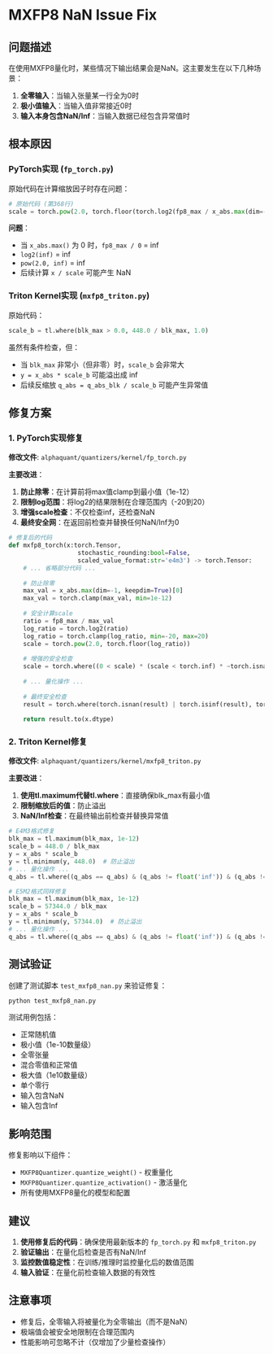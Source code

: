 # MXFP8 NaN Issue Fix

## 问题描述

在使用MXFP8量化时，某些情况下输出结果会是NaN。这主要发生在以下几种场景：

1. **全零输入**：当输入张量某一行全为0时
2. **极小值输入**：当输入值非常接近0时
3. **输入本身包含NaN/Inf**：当输入数据已经包含异常值时

## 根本原因

### PyTorch实现 (`fp_torch.py`)

原始代码在计算缩放因子时存在问题：

```python
# 原始代码 (第368行)
scale = torch.pow(2.0, torch.floor(torch.log2(fp8_max / x_abs.max(dim=-1, keepdim=True)[0])))
```

**问题**：
- 当 `x_abs.max()` 为 0 时，`fp8_max / 0` = inf
- `log2(inf)` = inf
- `pow(2.0, inf)` = inf
- 后续计算 `x / scale` 可能产生 NaN

### Triton Kernel实现 (`mxfp8_triton.py`)

原始代码：
```python
scale_b = tl.where(blk_max > 0.0, 448.0 / blk_max, 1.0)
```

虽然有条件检查，但：
- 当 `blk_max` 非常小（但非零）时，`scale_b` 会非常大
- `y = x_abs * scale_b` 可能溢出成 inf
- 后续反缩放 `q_abs = q_abs_blk / scale_b` 可能产生异常值

## 修复方案

### 1. PyTorch实现修复

**修改文件**: `alphaquant/quantizers/kernel/fp_torch.py`

**主要改进**：
1. **防止除零**：在计算前将max值clamp到最小值（1e-12）
2. **限制log范围**：将log2的结果限制在合理范围内（-20到20）
3. **增强scale检查**：不仅检查inf，还检查NaN
4. **最终安全网**：在返回前检查并替换任何NaN/Inf为0

```python
# 修复后的代码
def mxfp8_torch(x:torch.Tensor, 
                   stochastic_rounding:bool=False, 
                   scaled_value_format:str='e4m3') -> torch.Tensor:
    # ... 省略部分代码 ...
    
    # 防止除零
    max_val = x_abs.max(dim=-1, keepdim=True)[0]
    max_val = torch.clamp(max_val, min=1e-12)
    
    # 安全计算scale
    ratio = fp8_max / max_val
    log_ratio = torch.log2(ratio)
    log_ratio = torch.clamp(log_ratio, min=-20, max=20)
    scale = torch.pow(2.0, torch.floor(log_ratio))
    
    # 增强的安全检查
    scale = torch.where((0 < scale) * (scale < torch.inf) * ~torch.isnan(scale), scale, 1.0)
    
    # ... 量化操作 ...
    
    # 最终安全检查
    result = torch.where(torch.isnan(result) | torch.isinf(result), torch.zeros_like(result), result)
    
    return result.to(x.dtype)
```

### 2. Triton Kernel修复

**修改文件**: `alphaquant/quantizers/kernel/mxfp8_triton.py`

**主要改进**：
1. **使用tl.maximum代替tl.where**：直接确保blk_max有最小值
2. **限制缩放后的值**：防止溢出
3. **NaN/Inf检查**：在最终输出前检查并替换异常值

```python
# E4M3格式修复
blk_max = tl.maximum(blk_max, 1e-12)
scale_b = 448.0 / blk_max
y = x_abs * scale_b
y = tl.minimum(y, 448.0)  # 防止溢出
# ... 量化操作 ...
q_abs = tl.where((q_abs == q_abs) & (q_abs != float('inf')) & (q_abs != float('-inf')), q_abs, 0.0)

# E5M2格式同样修复
blk_max = tl.maximum(blk_max, 1e-12)
scale_b = 57344.0 / blk_max
y = x_abs * scale_b
y = tl.minimum(y, 57344.0)  # 防止溢出
# ... 量化操作 ...
q_abs = tl.where((q_abs == q_abs) & (q_abs != float('inf')) & (q_abs != float('-inf')), q_abs, 0.0)
```

## 测试验证

创建了测试脚本 `test_mxfp8_nan.py` 来验证修复：

```bash
python test_mxfp8_nan.py
```

测试用例包括：
- 正常随机值
- 极小值（1e-10数量级）
- 全零张量
- 混合零值和正常值
- 极大值（1e10数量级）
- 单个零行
- 输入包含NaN
- 输入包含Inf

## 影响范围

修复影响以下组件：
- `MXFP8Quantizer.quantize_weight()` - 权重量化
- `MXFP8Quantizer.quantize_activation()` - 激活量化
- 所有使用MXFP8量化的模型和配置

## 建议

1. **使用修复后的代码**：确保使用最新版本的 `fp_torch.py` 和 `mxfp8_triton.py`
2. **验证输出**：在量化后检查是否有NaN/Inf
3. **监控数值稳定性**：在训练/推理时监控量化后的数值范围
4. **输入验证**：在量化前检查输入数据的有效性

## 注意事项

- 修复后，全零输入将被量化为全零输出（而不是NaN）
- 极端值会被安全地限制在合理范围内
- 性能影响可忽略不计（仅增加了少量检查操作）


